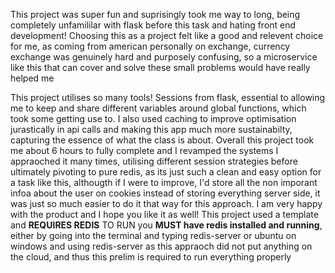 
This project was super fun and suprisingly took me way to long, being completely unfamililar with flask before this task and hating front end development!
      Choosing this as a project felt like a good and relevent choice for me, as coming from american personally on exchange, currency exchange was genuinely hard and purposely confusing, so a microservice like this that can cover and solve these small problems would have really helped me</p>
   This project utilises so many tools! Sessions from flask, essential to allowing me to keep and share different variables around global functions, which took some getting use to.
  I also used caching to improve optimisation jurastically in api calls and making this app much more sustainabilty, capturing the essence of what the class is about. Overall this project took me about 6 hours to fully complete and I revamped the systems I appraoched it many times, utilising different session strategies before ultimately pivoting to pure redis, as its just such a clean and easy option for a task like this, althougth if I were to improve, I'd store all the non imporant infoa about the user on cookies instead of storing everything server side, it was just so much easier to do it that way for this approach. I am very happy with the product and I hope you like it as well!</div>
         This project used a template and **REQUIRES REDIS** TO RUN you **MUST have redis installed and running**, either by going into the terminal and typing redis-server or ubuntu on windows and using redis-server as this appraoch did not put anything on the cloud, and thus this prelim is required to run everything properly</b></div>
